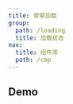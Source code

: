 ```yaml
---
title: 骨架加载
group:
  path: /loading
  title: 加载状态
nav:
  title: 组件库
  path: /cmp
---
```


## Demo

<code src="./demo.tsx" />

<API src="./skeleton.tsx"></API>

